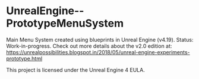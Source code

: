 # UnrealEngine--PrototypeMenuSystem
Main Menu System created using blueprints in Unreal Engine (v4.19).
Status: Work-in-progress.
Check out more details about the v2.0 edition at: https://unrealpossibilities.blogspot.in/2018/05/unreal-engine-experiments-prototype.html

This project is licensed under the Unreal Engine 4 EULA.
